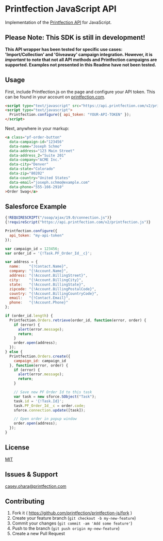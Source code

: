 # Printfection JavaScript API

Implementation of the [Printfection API](http://printfection.github.io/API-Documentation) for JavaScript.

## Please Note: This SDK is still in development!

**This API wrapper has been tested for specific use cases: 'Import/Collection' and 'Giveaway' campaign integration. However, it is _important_ to note that not all API methods and Printfection campaigns are supported. Examples not presented in this Readme have not been tested.**

## Usage

First, include Printfection.js on the page and configure your API token. This can be found in your account on [printfection.com](http://printfection.com).

```html
<script type="text/javascript" src="https://api.printfection.com/v2/printfection.js"></script>
<script type="text/javascript">
  Printfection.configure({ api_token: "YOUR-API-TOKEN" });
</script>
```

Next, anywhere in your markup:

```html
<a class="pf-order-button"
  data-campaign-id="123456"
  data-name="Joseph Schmo"
  data-address="123 Main Street"
  data-address_2="Suite 201"
  data-company="ACME Inc."
  data-city="Denver"
  data-state="Colorado"
  data-zip="80202"
  data-country="United States"
  data-email="joseph.schmo@example.com"
  data-phone="555-166-2910"
>Order Swag</a>
```


## Salesforce Example

```javascript
{!REQUIRESCRIPT("/soap/ajax/19.0/connection.js")}
{!requireScript("https://api.printfection.com/v2/printfection.js")}

Printfection.configure({
  api_token: "my-api-token"
});

var campaign_id = 123456;
var order_id = '{!Task.PF_Order_Id__c}';

var address = {
  name:    "{!Contact.Name}",
  company: "{!Account.Name}",
  address: "{!Account.BillingStreet}",
  city:    "{!Account.BillingCity}",
  state:   "{!Account.BillingState}",
  zipcode: "{!Account.BillingPostalCode}",
  country: "{!Account.BillingCountryCode}",
  email:   "{!Contact.Email}",
  phone:   "{!Account.Phone}"
};

if (order_id.length) {
  Printfection.Orders.retrieve(order_id, function(error, order) {
    if (error) {
      alert(error.message);
      return;
    }
    order.open(address);
  });
} else {
  Printfection.Orders.create({
    campaign_id: campaign_id
  }, function(error, order) {
    if (error) {
      alert(error.message);
      return;
    }

    // Save new PF Order Id to this task
    var task = new sforce.SObject("Task");
    task.id = '{!Task.Id}';
    task.PF_Order_Id__c = order.code;
    sforce.connection.update([task]);

    // Open order in popup window
    order.open(address);
  });
}
```


## License

[MIT](LICENSE.txt)

## Issues & Support

[casey.ohara@printfection.com](mailto:casey.ohara@printfection.com)

## Contributing

1. Fork it ( https://github.com/printfection/printfection-js/fork )
2. Create your feature branch (`git checkout -b my-new-feature`)
3. Commit your changes (`git commit -am 'Add some feature'`)
4. Push to the branch (`git push origin my-new-feature`)
5. Create a new Pull Request

